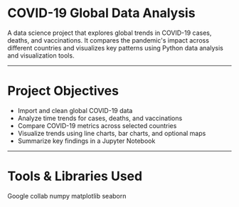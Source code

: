 # COVID-19 Global Data Analysis

A data science project that explores global trends in COVID-19 cases, deaths, and vaccinations. It compares the pandemic's impact across different countries and visualizes key patterns using Python data analysis and visualization tools.

---

# Project Objectives

- Import and clean global COVID-19 data
- Analyze time trends for cases, deaths, and vaccinations
- Compare COVID-19 metrics across selected countries
- Visualize trends using line charts, bar charts, and optional maps
- Summarize key findings in a Jupyter Notebook

---

# Tools & Libraries Used
Google collab
numpy
matplotlib
seaborn

